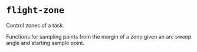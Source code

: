 # `flight-zone`

Control zones of a task.

Functions for sampling points from the margin of a zone given an arc sweep
angle and starting sample point.
